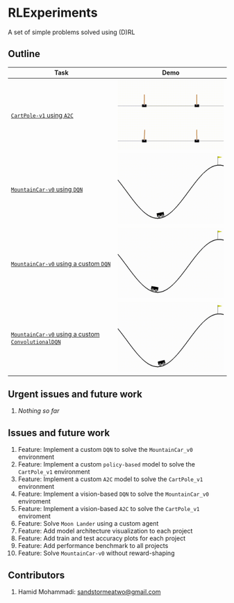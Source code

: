 # RLExperiments

A set of simple problems solved using (D)RL


## Outline

| Task | Demo |
|------|------|
| [`CartPole-v1` using `A2C`](a2c_cartpole_v1) | <img src="a2c_cartpole_v1/data/output.gif" width="400" /> |
| [`MountainCar-v0` using `DQN`](dqn_mountaincar_v0) | <img src="dqn_mountaincar_v0/data/output.gif" width="400" /> |
| [`MountainCar-v0` using a custom `DQN`](custom_dqn_mountaincar_v0) | <img src="custom_dqn_mountaincar_v0/data/output.gif" width="400" /> |
| [`MountainCar-v0` using a custom `ConvolutionalDQN`](custom_cdqn_mountaincar_v0) | <img src="custom_cdqn_mountaincar_v0/data/output.gif" width="400" /> |


## Urgent issues and future work

1. *Nothing so far*


## Issues and future work

1. Feature: Implement a custom `DQN` to solve the `MountainCar_v0` environment
2. Feature: Implement a custom `policy-based` model to solve the `CartPole_v1` environment
3. Feature: Implement a custom `A2C` model to solve the `CartPole_v1` environment
4. Feature: Implement a vision-based `DQN` to solve the `MountainCar_v0` enviroment
5. Feature: Implement a vision-based `A2C` to solve the `CartPole_v1` enviroment
6. Feature: Solve `Moon Lander` using a custom agent
7. Feature: Add model architecture visualization to each project
8. Feature: Add train and test accuracy plots for each project
9. Feature: Add performance benchmark to all projects
10. Feature: Solve `MountainCar-v0` without reward-shaping


## Contributors
1. Hamid Mohammadi: <sandstormeatwo@gmail.com>
